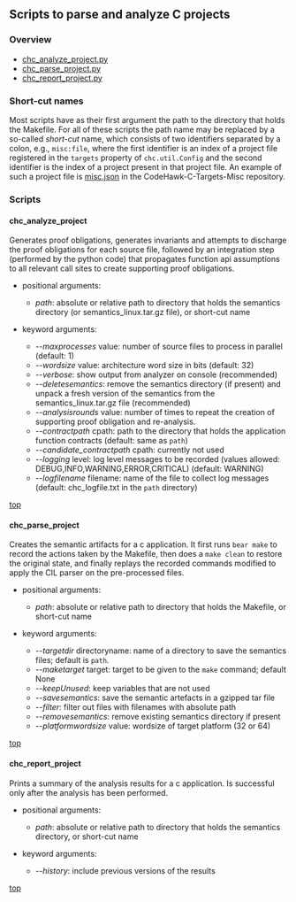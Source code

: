 ## Scripts to parse and analyze C projects

### Overview

- [chc_analyze_project.py](#chc_analyze_project)
- [chc_parse_project.py](#chc_parse_project)
- [chc_report_project.py](#chc_report_project)

### Short-cut names
Most scripts have as their first argument the path to the directory
that holds the Makefile. For all of these scripts the path name may
be replaced by a so-called *short-cut* name, which consists of two
identifiers separated by a colon, e.g., ```misc:file```, where the
first identifier is an index of a project file registered in the
```targets``` property of ```chc.util.Config``` and the second
identifier is the index of a project present in that project file.
An example of such a project file is [misc.json](https://github.com/kestreltechnology/CodeHawk-C-Targets-Misc/tree/master/targets/misc.json)
in the CodeHawk-C-Targets-Misc repository.

### Scripts

#### chc_analyze_project
Generates proof obligations, generates invariants and attempts to
discharge the proof obligations for each source file, followed by
an integration step (performed by the python code) that propagates
function api assumptions to all relevant call sites to create
supporting proof obligations.
- positional arguments:
  - *path*: absolute or relative path to directory that holds the semantics
    directory (or semantics_linux.tar.gz file), or short-cut name

- keyword arguments:
  - *--maxprocesses* value: number of source files to process in parallel
    (default: 1)
  - *--wordsize* value: architecture word size in bits (default: 32)
  - *--verbose*: show output from analyzer on console (recommended)
  - *--deletesemantics*: remove the semantics directory (if present) and
    unpack a fresh version of the semantics from the semantics_linux.tar.gz
    file (recommended)
  - *--analysisrounds* value: number of times to repeat the creation of
    supporting proof obligation and re-analysis.
  - *--contractpath* cpath: path to the directory that holds the
    application function contracts (default: same as ```path```)
  - *--candidate_contractpath* cpath: currently not used
  - *--logging* level: log level messages to be recorded
    (values allowed: DEBUG,INFO,WARNING,ERROR,CRITICAL)
    (default: WARNING)
  - *--logfilename* filename: name of the file to collect log messages
    (default: chc_logfile.txt in the ```path``` directory)	

[top](#Overview)

#### chc_parse_project
Creates the semantic artifacts for a c application. It first runs
```bear make``` to record the actions taken by the Makefile, then
does a ```make clean``` to restore the original state, and finally
replays the recorded commands modified to apply the CIL parser on
the pre-processed files.
- positional arguments:
  - *path*: absolute or relative path to directory that holds the Makefile,
    or short-cut name
  
-  keyword arguments:
   - *--targetdir* directoryname: name of a directory to save the semantics
     files; default is ```path```.
   - *--maketarget* target: target to be given to the ```make``` command;
     default None
   - *--keepUnused*: keep variables that are not used
   - *--savesemantics*: save the semantic artefacts in a gzipped tar file
   - *--filter*: filter out files with filenames with absolute path
   - *--removesemantics*: remove existing semantics directory if present
   - *--platformwordsize* value: wordsize of target platform (32 or 64)

[top](#Overview)

#### chc_report_project
Prints a summary of the analysis results for a c application. Is successful
only after the analysis has been performed.
- positional arguments:
  - *path*: absolute or relative path to directory that holds the semantics
    directory, or short-cut name

- keyword arguments:
  - *--history*: include previous versions of the results

[top](#Overview)

